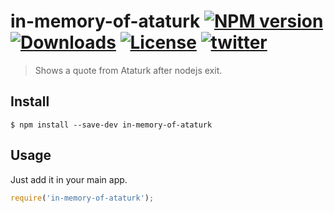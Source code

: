 # in-memory-of-ataturk [![NPM version][npm-image]][npm-url] [![Downloads][downloads-image]][downloads-url] [![License][license-image]][license-url] [![twitter][twitter-badge]][twitter]
> Shows a quote from Ataturk after nodejs exit.

## Install
```
$ npm install --save-dev in-memory-of-ataturk
```

## Usage
Just add it in your main app.
```js
require('in-memory-of-ataturk');
```

[npm-image]: https://img.shields.io/npm/v/in-memory-of-ataturk.svg
[npm-url]: https://npmjs.org/package/in-memory-of-ataturk
[downloads-image]: http://img.shields.io/npm/dm/in-memory-of-ataturk.svg
[downloads-url]: https://npmjs.org/package/in-memory-of-ataturk
[license-image]: https://img.shields.io/:license-mit-blue.svg
[license-url]: LICENSE.md
[twitter]: https://twitter.com/intent/tweet?text=Check%20out%20in-memory-of-ataturk%20by%20%40ttunc%20https%3A%2F%2Fgithub.com%2Ftufantunc%2Fin-memory-of-ataturk%20%F0%9F%91%8D
[twitter-badge]: https://img.shields.io/twitter/url/https/github.com/tufantunc/in-memory-of-ataturk.svg?style=social
